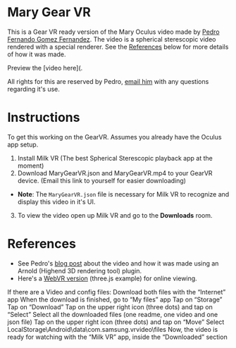 # Mary Gear VR
This is a Gear VR ready version of the Mary Oculus video made by [Pedro Fernando Gomez Fernandez](http://pedrofe.com/about-me/). The video is a spherical sterescopic video rendered with a special renderer. See the [References](https://github.com/francoislaberge/mary-gearvr#references) below for more details of how it was made.

Preview the [video here](.

All rights for this are reserved by Pedro, [email him](http://pedrofe.com/about-me/) with any questions regarding it's use.

# Instructions 
To get this working on the GearVR. Assumes you already have the Oculus app setup.

 1. Install Milk VR (The best Spherical Sterescopic playback app at the moment)
 2. Download MaryGearVR.json and MaryGearVR.mp4 to your GearVR device. (Email this link to yourself for easier downloading)
   - **Note**: The ```MaryGearVR.json``` file is necessary for Milk VR to recognize and display this video in it's UI.
 3. To view the video open up Milk VR and go to the **Downloads** room.

# References
  - See Pedro's [blog post](http://pedrofe.com/rendering-for-oculus-rift-with-arnold/) about the video and how it was made using an Arnold (Highend 3D rendering tool) plugin. 
  - Here's a [WebVR version](http://threejs.org/examples/#vr_video) (three.js example) for online viewing.


If there are a Video and config files:
Download both files with the “Internet” app
When the download is finished, go to “My files” app
Tap on “Storage”
Tap on “Download”
Tap on the upper right icon (three dots) and tap on “Select”
Select all the downloaded files (one readme, one video and one json file)
Tap on the upper right icon (three dots) and tap on “Move”
Select LocalStorage\Android\data\com.samsung.vrvideo\files
Now, the video is ready for watching with the “Milk VR” app, inside the “Downloaded” section